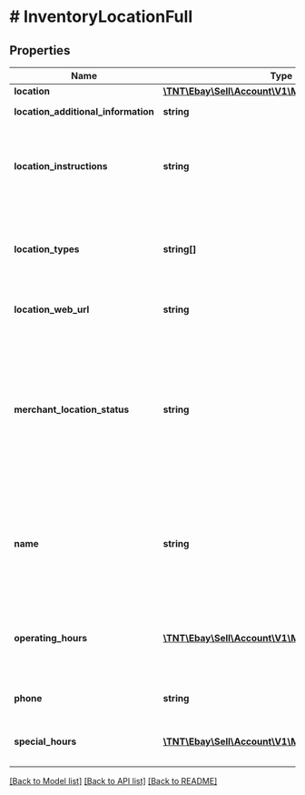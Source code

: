 # # InventoryLocationFull

## Properties

Name | Type | Description | Notes
------------ | ------------- | ------------- | -------------
**location** | [**\TNT\Ebay\Sell\Account\V1\Model\LocationDetails**](LocationDetails.md) |  | [optional]
**location_additional_information** | **string** | This text field is used by the merchant to provide additional information about an inventory location. &lt;br/&gt;&lt;br/&gt;&lt;b&gt;Max length&lt;/b&gt;: 256 | [optional]
**location_instructions** | **string** | This text field is generally used by the merchant to provide special pickup instructions for a store inventory location. Although this field is optional, it is recommended that merchants provide this field to create a pleasant and easy pickup experience for In-Store Pickup and Click and Collect orders. If this field is not included in the call request payload, eBay will use the default pickup instructions contained in the merchant&#39;s profile (if available). &lt;br/&gt;&lt;br/&gt; | [optional]
**location_types** | **string[]** | This container is used to define the function of the inventory location. Typically, an inventory location will serve as a store or a warehouse, but in some cases, an inventory location may be both. &lt;br/&gt;&lt;br/&gt; If this container is omitted, the location type of the inventory location will default to &lt;code&gt;WAREHOUSE&lt;/code&gt;. See &lt;a href&#x3D;\&quot;/api-docs/sell/inventory/types/api:StoreTypeEnum\&quot;&gt;StoreTypeEnum&lt;/a&gt; for the supported values.&lt;br/&gt;&lt;br/&gt;&lt;b&gt;Default&lt;/b&gt;: WAREHOUSE | [optional]
**location_web_url** | **string** | This text field is used by the merchant to provide the Website address (URL) associated with the inventory location. &lt;br/&gt;&lt;br/&gt;&lt;b&gt;Max length&lt;/b&gt;: 512 | [optional]
**merchant_location_status** | **string** | This field is used to indicate whether the inventory location will be enabled (inventory can be loaded to location) or disabled (inventory can not be loaded to location). If this field is omitted, a successful &lt;strong&gt;createInventoryLocation&lt;/strong&gt; call will automatically enable the inventory location. A merchant may want to create a new inventory location but leave it as disabled if the inventory location is not yet ready for active inventory. Once the inventory location is ready, the merchant can use the &lt;strong&gt;enableInventoryLocation&lt;/strong&gt; call to enable an inventory location that is in a disabled state. See &lt;a href&#x3D;\&quot;/api-docs/sell/inventory/types/api:StatusEnum\&quot;&gt;StatusEnum&lt;/a&gt; for the supported values.  &lt;br/&gt;&lt;br/&gt;&lt;b&gt;Default&lt;/b&gt;: ENABLED For implementation help, refer to &lt;a href&#x3D;&#39;https://developer.ebay.com/api-docs/sell/account/types/api:StatusEnum&#39;&gt;eBay API documentation&lt;/a&gt; | [optional]
**name** | **string** | The name of the inventory location. This name should be a human-friendly name as it will be displayed in In-Store Pickup and Click and Collect listings. A name is not required for warehouse inventory locations. For store inventory locations, this field is not immediately required, but will be required before an offer enabled with the In-Store Pickup or Click and Collect capability can be published. So, if the seller omits this field in a &lt;strong&gt;createInventoryLocation&lt;/strong&gt; call, it becomes required for an &lt;strong&gt;updateInventoryLocation&lt;/strong&gt; call.&lt;br/&gt;&lt;br/&gt;&lt;b&gt;Max length&lt;/b&gt;: 1000 | [optional]
**operating_hours** | [**\TNT\Ebay\Sell\Account\V1\Model\OperatingHours[]**](OperatingHours.md) | Although not technically required, this container is highly recommended to be used to specify operating hours for a store inventory location. This container is used to express the regular operating hours for a store location during each day of the week. A &lt;strong&gt;dayOfWeekEnum&lt;/strong&gt; field and an &lt;strong&gt;intervals&lt;/strong&gt; container will be needed for each day of the week that the store location is open. | [optional]
**phone** | **string** | Although not technically required, this field is highly recommended to be used to specify the phone number for a store inventory location. &lt;br/&gt;&lt;br/&gt;&lt;b&gt;Max length&lt;/b&gt;: 36 | [optional]
**special_hours** | [**\TNT\Ebay\Sell\Account\V1\Model\SpecialHours[]**](SpecialHours.md) | This container is used to express the special operating hours for a store inventory location on a specific date, such as a holiday. The special hours specified for the specific date will override the normal operating hours for that particular day of the week. | [optional]

[[Back to Model list]](../../README.md#models) [[Back to API list]](../../README.md#endpoints) [[Back to README]](../../README.md)
